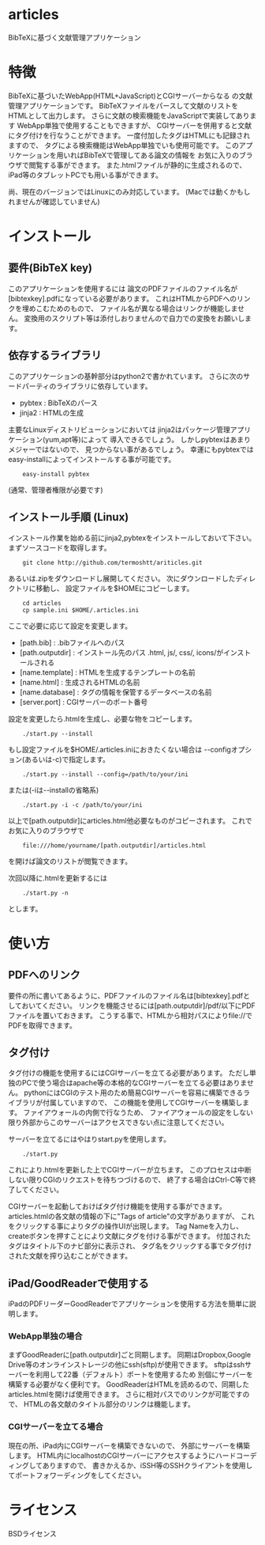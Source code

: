 articles
==========

BibTeXに基づく文献管理アプリケーション

# 特徴
BibTeXに基づいたWebApp(HTML+JavaScript)とCGIサーバーからなる
の文献管理アプリケーションです。
BibTeXファイルをパースして文献のリストをHTMLとして出力します。
さらに文献の検索機能をJavaScriptで実装してあります
WebApp単独で使用することもできますが、
CGIサーバーを併用すると文献にタグ付けを行なうことができます。
一度付加したタグはHTMLにも記録されますので、
タグによる検索機能はWebApp単独でいも使用可能です。
このアプリケーションを用いればBibTeXで管理してある論文の情報を
お気に入りのブラウザで閲覧する事ができます。
また.htmlファイルが静的に生成されるので、
iPad等のタブレットPCでも用いる事ができます。

尚、現在のバージョンではLinuxにのみ対応しています。
(Macでは動くかもしれませんが確認していません)

# インストール

## 要件(BibTeX key)
このアプリケーションを使用するには
論文のPDFファイルのファイル名が[bibtexkey].pdfになっている必要があります。
これはHTMLからPDFへのリンクを埋めこむためのもので、
ファイル名が異なる場合はリンクが機能しません。
変換用のスクリプト等は添付しおりませんので自力での変換をお願いします。

## 依存するライブラリ
このアプリケーションの基幹部分はpython2で書かれています。
さらに次のサードパーティのライブラリに依存しています。
* pybtex : BibTeXのパース
* jinja2 : HTMLの生成

主要なLinuxディストリビューションにおいては
jinja2はパッケージ管理アプリケーション(yum,apt等)によって
導入できるでしょう。
しかしpybtexはあまりメジャーではないので、
見つからない事があるでしょう。
幸運にもpybtexではeasy-installによってインストールする事が可能です。
```shell
    easy-install pybtex
```
(通常、管理者権限が必要です)

## インストール手順 (Linux)
インストール作業を始める前にjinja2,pybtexをインストールしておいて下さい。
まずソースコードを取得します。
```shell
    git clone http://github.com/termoshtt/ariticles.git
```
あるいは.zipをダウンロードし展開してください。
次にダウンロードしたディレクトリに移動し、
設定ファイルを$HOMEにコピーします。
```shell
    cd articles
    cp sample.ini $HOME/.articles.ini
```
ここで必要に応じて設定を変更します。
* [path.bib]        : .bibファイルへのパス
* [path.outputdir]  : インストール先のパス .html, js/, css/, icons/がインストールされる
* [name.template]   : HTMLを生成するテンプレートの名前
* [name.html]       : 生成されるHTMLの名前
* [name.database]   : タグの情報を保管するデータベースの名前
* [server.port]     : CGIサーバーのポート番号

設定を変更したら.htmlを生成し、必要な物をコピーします。
```shell
    ./start.py --install
```
もし設定ファイルを$HOME/.articles.iniにおきたくない場合は
--configオプション(あるいは-c)で指定します。
```shell
    ./start.py --install --config=/path/to/your/ini
```
または(-iは--installの省略系)
```shell
    ./start.py -i -c /path/to/your/ini
```
以上で[path.outputdir]にarticles.html他必要なものがコピーされます。
これでお気に入りのブラウザで
```
    file:///home/yourname/[path.outputdir]/articles.html
```
を開けば論文のリストが閲覧できます。

次回以降に.htmlを更新するには
```shell
    ./start.py -n
```
とします。

# 使い方

## PDFへのリンク
要件の所に書いてあるように、PDFファイルのファイル名は[bibtexkey].pdfとしておいてください。
リンクを機能させるには[path.outputdir]/pdf/以下にPDFファイルを置いておきます。
こうする事で、HTMLから相対パスによりfile://でPDFを取得できます。

## タグ付け
タグ付けの機能を使用するにはCGIサーバーを立てる必要があります。
ただし単独のPCで使う場合はapache等の本格的なCGIサーバーを立てる必要はありません。
pythonにはCGIのテスト用のため簡易CGIサーバーを容易に構築できるライブラリが付属していますので、
この機能を使用してCGIサーバーを構築します。
ファイアウォールの内側で行なうため、
ファイアウォールの設定をしない限り外部からこのサーバーはアクセスできない点に注意してください。

サーバーを立てるにはやはりstart.pyを使用します。
```shell
    ./start.py
```
これにより.htmlを更新した上でCGIサーバーが立ちます。
このプロセスは中断しない限りCGIのリクエストを待ちつづけるので、
終了する場合はCtrl-C等で終了してください。

CGIサーバーを起動しておけばタグ付け機能を使用する事ができます。
articles.htmlの各文献の情報の下に"Tags of article"の文字がありますが、
これをクリックする事によりタグの操作UIが出現します。
Tag Nameを入力し、createボタンを押すことにより文献にタグを付ける事ができます。
付加されたタグはタイトル下のナビ部分に表示され、
タグ名をクリックする事でタグ付けされた文献を搾り込むことができます。

## iPad/GoodReaderで使用する
iPadのPDFリーダーGoodReaderでアプリケーションを使用する方法を簡単に説明します。
### WebApp単独の場合
まずGoodReaderに[path.outputdir]ごと同期します。
同期はDropbox,Google Drive等のオンラインストレージの他にssh(sftp)が使用できます。
sftpはsshサーバーを利用して22番（デフォルト）ポートを使用するため
別個にサーバーを構築する必要がなく便利です。
GoodReaderはHTMLを読めるので、同期したarticles.htmlを開けば使用できます。
さらに相対パスでのリンクが可能ですので、
HTMLの各文献のタイトル部分のリンクは機能します。

### CGIサーバーを立てる場合
現在の所、iPad内にCGIサーバーを構築できないので、
外部にサーバーを構築します。
HTML内にlocalhostのCGIサーバーにアクセスするようにハードコーディングしてありますので、
書きかえるか、iSSH等のSSHクライアントを使用してポートフォワーディングをしてください。

# ライセンス
BSDライセンス
